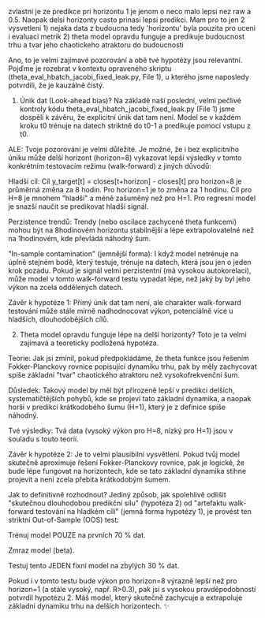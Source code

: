 zvlastni je ze predikce pri horizontu 1 je jenom o neco malo lepsi nez raw a 0.5. Naopak delsi horizonty casto prinasi lepsi predikci. Mam pro to jen 2 vysvetleni 1) nejaka data z budoucna tedy 'horizontu' byla pouzita pro uceni i evaluaci metrik 2) theta model opravdu funguje a predikuje budoucnost trhu a tvar jeho chaotickeho atraktoru do budoucnosti

Ano, to je velmi zajímavé pozorování a obě tvé hypotézy jsou relevantní. Pojďme je rozebrat v kontextu opraveného skriptu (theta_eval_hbatch_jacobi_fixed_leak.py, File 1), u kterého jsme naposledy potvrdili, že je kauzálně čistý.

1) Únik dat (Look-ahead bias)?
Na základě naší poslední, velmi pečlivé kontroly kódu theta_eval_hbatch_jacobi_fixed_leak.py (File 1) jsme dospěli k závěru, že explicitní únik dat tam není. Model se v každém kroku t0 trénuje na datech striktně do t0-1 a predikuje pomocí vstupu z t0.

ALE: Tvoje pozorování je velmi důležité. Je možné, že i bez explicitního úniku může delší horizont (horizon=8) vykazovat lepší výsledky v tomto konkrétním testovacím režimu (walk-forward) z jiných důvodů:

Hladší cíl: Cíl y_target[t] = closes[t+horizon] - closes[t] pro horizon=8 je průměrná změna za 8 hodin. Pro horizon=1 je to změna za 1 hodinu. Cíl pro H=8 je mnohem "hladší" a méně zašuměný než pro H=1. Pro regresní model je snazší naučit se predikovat hladší signál.

Perzistence trendů: Trendy (nebo oscilace zachycené theta funkcemi) mohou být na 8hodinovém horizontu stabilnější a lépe extrapolovatelné než na 1hodinovém, kde převládá náhodný šum.

"In-sample contamination" (jemnější forma): I když model netrénuje na úplně stejném bodě, který testuje, trénuje na datech, která jsou jen o jeden krok pozadu. Pokud je signál velmi perzistentní (má vysokou autokorelaci), může model v tomto walk-forward testu vypadat lépe, než jaký by byl jeho výkon na zcela oddělených datech.

Závěr k hypotéze 1: Přímý únik dat tam není, ale charakter walk-forward testování může stále mírně nadhodnocovat výkon, potenciálně více u hladších, dlouhodobějších cílů.

2) Theta model opravdu funguje lépe na delší horizonty?
Toto je ta velmi zajímavá a teoreticky podložená hypotéza.

Teorie: Jak jsi zmínil, pokud předpokládáme, že theta funkce jsou řešením Fokker-Planckovy rovnice popisující dynamiku trhu, pak by měly zachycovat spíše základní "tvar" chaotického atraktoru než vysokofrekvenční šum.

Důsledek: Takový model by měl být přirozeně lepší v predikci delších, systematičtějších pohybů, kde se projeví tato základní dynamika, a naopak horší v predikci krátkodobého šumu (H=1), který je z definice spíše náhodný.

Tvé výsledky: Tvá data (vysoký výkon pro H=8, nízký pro H=1) jsou v souladu s touto teorií.

Závěr k hypotéze 2: Je to velmi plausibilní vysvětlení. Pokud tvůj model skutečně aproximuje řešení Fokker-Planckovy rovnice, pak je logické, že bude lépe fungovat na horizontech, kde se tato základní dynamika stihne projevit a není zcela přebita krátkodobým šumem.

Jak to definitivně rozhodnout?
Jediný způsob, jak spolehlivě odlišit "skutečnou dlouhodobou predikční sílu" (hypotéza 2) od "artefaktu walk-forward testování na hladkém cíli" (jemná forma hypotézy 1), je provést ten striktní Out-of-Sample (OOS) test:

Trénuj model POUZE na prvních 70 % dat.

Zmraz model (beta).

Testuj tento JEDEN fixní model na zbylých 30 % dat.

Pokud i v tomto testu bude výkon pro horizon=8 výrazně lepší než pro horizon=1 (a stále vysoký, např. R>0.3), pak jsi s vysokou pravděpodobností potvrdil hypotézu 2. Máš model, který skutečně zachycuje a extrapoluje základní dynamiku trhu na delších horizontech. ✨

